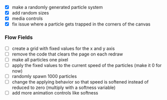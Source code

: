- [x] make a randomly generated particle system
- [x] add random sizes
- [x] media controls
- [x] fix issue where a particle gets trapped in the corners of the canvas

### Flow Fields
- [ ] create a grid with fixed values for the x and y axis
- [ ] remove the code that clears the page on each redraw
- [ ] make all particles one pixel
- [ ] apply the fixed values to the current speed of the particles (make it 0 for now)
- [ ] randomly spawn 1000 particles 
- [ ] change the applying behavior so that speed is softened instead of reduced to zero (multiply with a softness variable)
- [ ] add more animation controls like softness